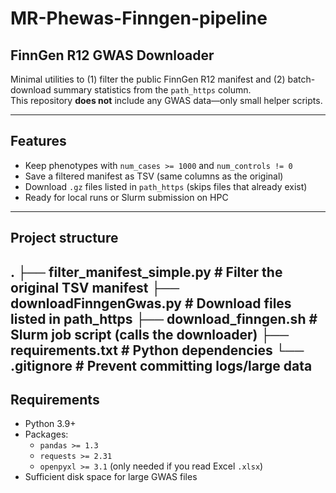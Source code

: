 # MR-Phewas-Finngen-pipeline
## FinnGen R12 GWAS Downloader 

Minimal utilities to 
(1) filter the public FinnGen R12 manifest and (2) batch-download summary statistics from the `path_https` column.  
This repository **does not** include any GWAS data—only small helper scripts.

---

## Features
- Keep phenotypes with `num_cases >= 1000` and `num_controls != 0`
- Save a filtered manifest as TSV (same columns as the original)
- Download `.gz` files listed in `path_https` (skips files that already exist)
- Ready for local runs or Slurm submission on HPC

---
## Project structure
.
├── filter_manifest_simple.py # Filter the original TSV manifest
├── downloadFinngenGwas.py # Download files listed in path_https
├── download_finngen.sh # Slurm job script (calls the downloader)
├── requirements.txt # Python dependencies
└── .gitignore # Prevent committing logs/large data
---

## Requirements
- Python 3.9+
- Packages:
  - `pandas >= 1.3`
  - `requests >= 2.31`
  - `openpyxl >= 3.1` (only needed if you read Excel `.xlsx`)
- Sufficient disk space for large GWAS files
